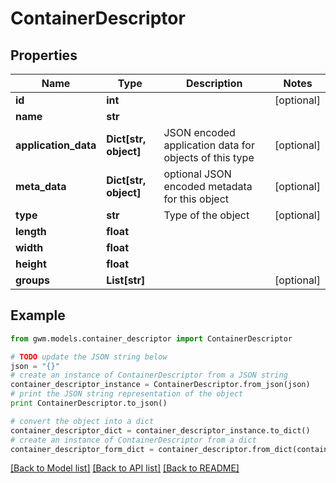 # ContainerDescriptor


## Properties
Name | Type | Description | Notes
------------ | ------------- | ------------- | -------------
**id** | **int** |  | [optional] 
**name** | **str** |  | 
**application_data** | **Dict[str, object]** | JSON encoded application data for objects of this type | [optional] 
**meta_data** | **Dict[str, object]** | optional JSON encoded metadata for this object | [optional] 
**type** | **str** | Type of the object | [optional] 
**length** | **float** |  | 
**width** | **float** |  | 
**height** | **float** |  | 
**groups** | **List[str]** |  | [optional] 

## Example

```python
from gwm.models.container_descriptor import ContainerDescriptor

# TODO update the JSON string below
json = "{}"
# create an instance of ContainerDescriptor from a JSON string
container_descriptor_instance = ContainerDescriptor.from_json(json)
# print the JSON string representation of the object
print ContainerDescriptor.to_json()

# convert the object into a dict
container_descriptor_dict = container_descriptor_instance.to_dict()
# create an instance of ContainerDescriptor from a dict
container_descriptor_form_dict = container_descriptor.from_dict(container_descriptor_dict)
```
[[Back to Model list]](../README.md#documentation-for-models) [[Back to API list]](../README.md#documentation-for-api-endpoints) [[Back to README]](../README.md)


